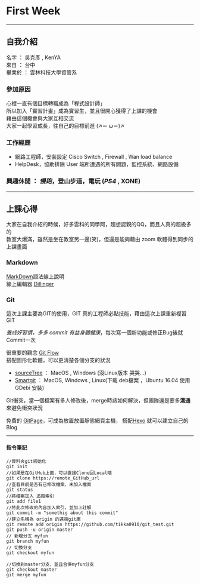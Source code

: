 # First Week #
----------
## 自我介紹 ##
名字   ： 吳克彥 , KenYA  
來自   ： 台中  
畢業於 ： 雲林科技大學資管系  
### 參加原因
心裡一直有個目標轉職成為「程式設計師」  
所以加入「實習計畫」成為實習生，並且很開心獲得了上課的機會  
藉由這個機會與大家互相交流  
大家一起學習成長，往自己的目標前進 (↗＝ ω＝)↗

### 工作經歷  
  - 網路工程師，安裝設定 Cisco Switch , Firewall , Wan load balance
  - HelpDesk，協助排除 User 端所遭遇的所有問題，監控系統、網路設備  

### 興趣休閒 ： *慢跑*，登山步道，電玩 (_PS4_ , XONE)  

----------
## 上課心得 ##
大家在自我介紹的時候，好多雲科的同學阿，超想認親的QQ，而且人真的超級多的  
教室大爆滿，雖然是坐在教室另一邊(笑)，但還是能夠藉由 zoom 軟體得到同步的上課畫面
### Markdown
[MarkDown](http://markdown.tw/)語法線上說明  
線上編輯器 [Dillinger](http://dillinger.io/)

### Git
這次上課主要為GIT的使用，GIT 真的工程師必點技能，藉由這次上課重新複習GIT  

*養成好習慣，多多 commit 有益身體健康*，每次寫一個新功能或修正Bug後就Commit一次  


很重要的觀念 [Git Flow](https://github.com/trunk-studio/hellojs-gitbook/blob/master/vcs/git/flow/README.md)  
搭配圖形化軟體，可以更清楚各個分支的狀況  
-  [sourceTree](https://www.sourcetreeapp.com/) ： MacOS , Windows (沒Linux版本 哭哭...)
-  [Smartgit](http://www.syntevo.com/smartgit/download) ： MacOS, Windows , Linux(下載 deb檔案 ，Ubuntu 16.04 使用 GDebi 安裝)

Git衝突，當一個檔案有多人修改後，merge時該如何解決，但團隊還是要多**溝通**來避免衝突狀況  

免費的 [GitPage](https://pages.github.com/)，可成為放置放置靜態網頁主機，
搭配[Hexo](https://hexo.io/zh-tw/) 就可以建立自己的Blog  

----------

#### 指令筆記
```
//資料夾git初始化
git init
//如果是在GitHub上面，可以直接Clone回Local端
git clone https://remote_GitHub_url
//查看目前是否有已修改檔案、未加入檔案
git status
//將檔案加入 追蹤索引
git add file1
//將此次修改的內容加入索引，並加上註解
git commit -m "somethig about this commit"
//建立名稱為 origin 的遠端git庫
git remote add origin https://github.com/tikka0910/git_test.git
git push -u origin master
// 新增分支 myfun
git branch myfun
// 切換分支
git checkout myfun

//切換到master分支，並且合併myfun分支
git checkout master
git merge myfun
```
